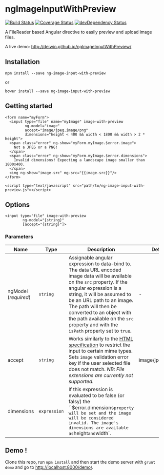 ngImageInputWithPreview
======================

[![Build Status](https://travis-ci.org/deiwin/ngImageInputWithPreview.png)](https://travis-ci.org/deiwin/ngImageInputWithPreview)
[![Coverage Status](https://coveralls.io/repos/deiwin/ngImageInputWithPreview/badge.png?branch=master)](https://coveralls.io/r/deiwin/ngImageInputWithPreview?branch=master)
[![devDependency Status](https://david-dm.org/deiwin/ngImageInputWithPreview/dev-status.svg)](https://david-dm.org/deiwin/ngImageInputWithPreview#info=devDependencies)

A FileReader based Angular directive to easily preview and upload image files.

A live demo: http://deiwin.github.io/ngImageInputWithPreview/

Installation
----------

	npm install --save ng-image-input-with-preview

or

	bower install --save ng-image-input-with-preview

Getting started
-------------

```
<form name="myForm">
  <input type="file" name="myImage" image-with-preview
         ng-model="image"
         accept="image/jpeg,image/png"
         dimensions="height < 400 && width < 1800 && width > 2 * height">
  <span class="error" ng-show="myForm.myImage.$error.image">
    Not a JPEG or a PNG!
  </span>
  <span class="error" ng-show="myForm.myImage.$error.dimensions">
    Invalid dimensions! Expecting a landscape image smaller than 1800x400.
  </span>
  <img ng-show="image.src" ng-src="{{image.src}}"/>
</form>

<script type="text/javascript" src="path/to/ng-image-input-with-preview.js"></script>
```

Options
-------

```
<input type="file" image-with-preview
		ng-model="{string}"
		[accept="{string}"]>
```

### Parameters

| Name | Type | Description | Defaults to
| -----|------|-------------|------------
| ngModel (*required*) | `string` | Assignable angular expression to data-bind to. The data URL encoded image data will be available on the `src` property. If the angular expression is a string, it will be assumed to be an URL path to an image. The path will then be converted to an object with the path available on the `src` property and with the `isPath` property set to `true`. | - |
| accept | `string` | Works similarly to the [HTML specification](https://html.spec.whatwg.org/multipage/forms.html#attr-input-accept) to restrict the input to certain mime types. Sets `image` validation error key if the user selected file does not match. *NB: File extensions are currently not supported.* | image/jpeg,image/png |
| dimensions | `expression` | If this expression is evaluated to be false (or falsy) the ``$error.dimensions` property will be set and the image will be considered invalid. The image's dimensions are available as `height` and `width`. |

Demo !
------

Clone this repo, run `npm install` and then start the demo server with
`grunt demo` and go to [http://localhost:8000/demo/](http://localhost:8000/demo/).
